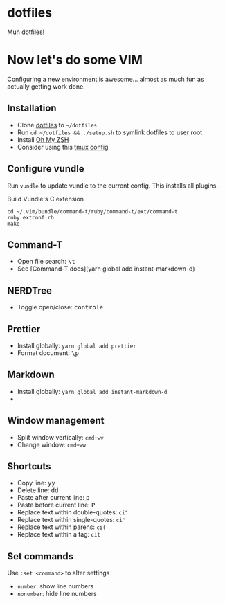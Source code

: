 # dotfiles
Muh dotfiles!

# Now let's do some VIM
Configuring a new environment is awesome... almost as much fun as actually getting work done.

## Installation
- Clone [dotfiles](https://github.com/deltaepsilon/dotfiles) to `~/dotfiles`
- Run `cd ~/dotfiles && ./setup.sh` to symlink dotfiles to user root
- Install [Oh My ZSH](https://github.com/robbyrussell/oh-my-zsh)
- Consider using this [tmux config](https://github.com/gpakosz/.tmux)

## Configure vundle
Run `vundle` to update vundle to the current config. This installs all plugins.

Build Vundle's C extension

```
cd ~/.vim/bundle/command-t/ruby/command-t/ext/command-t
ruby extconf.rb
make
```

## Command-T
- Open file search: <kbd>\\</kbd><kbd>t</kbd>
- See [Command-T docs](yarn global add instant-markdown-d)

## NERDTree
- Toggle open/close: <kbd>control</kbd><kbd>e</kbd>

## Prettier
- Install globally: `yarn global add prettier`
- Format document: <kbd>\\</kbd><kbd>p</kbd>

## Markdown
- Install globally: `yarn global add instant-markdown-d`
-

## Window management
- Split window vertically: `cmd+wv`
- Change window: `cmd+ww`

## Shortcuts
- Copy line: <kbd>y</kbd><kbd>y</kbd>
- Delete line: <kbd>d</kbd><kbd>d</kbd>
- Paste after current line: <kbd>p</kbd>
- Paste before current line: <kbd>P</kbd>
- Replace text within double-quotes: `ci"`
- Replace text within single-quotes: `ci'`
- Replace text within parens: `ci(`
- Replace text within a tag: `cit`

## Set commands
Use `:set <command>` to alter settings

- `number`: show line numbers
- `nonumber`: hide line numbers


